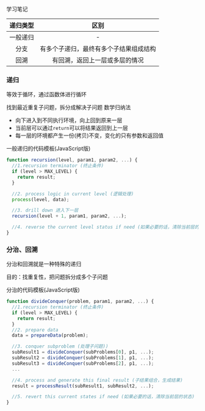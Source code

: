 学习笔记

| 递归类型 | 区别 |
| :--: | :--: |
| 一般递归 | - |
| 分支 | 有多个子递归，最终有多个子结果组成结构 |
| 回溯 | 有回溯，返回上一层或多层的情况 |

### 递归

等效于循环，通过函数体进行循环

找到最近重复子问题，拆分成解决子问题
数学归纳法

- 向下进入到不同执行环境，向上回到原来一层
- 当前层可以通过`return`可以将结果返回到上一层
- 每一层的环境都产生一份(拷贝)不变，变化的只有参数和返回值

一般递归的代码模板(JavaScript版)
```javascript
function recursion(level, param1, param2, ...) {
  //1.recursion terminator (终止条件)
  if (level > MAX_LEVEL) {
    return result;
  }

  //2. process logic in current level (逻辑处理)
  process(level, data);

  //3. drill down 进入下一层
  recursion(level + 1, param1, param2, ...);

  //4. reverse the current level status if need (如果必要的话，清除当前层的状态)
}
```

### 分治、回溯

分治和回溯就是一种特殊的递归

目的：找重复性，把问题拆分成多个子问题

分治的代码模板(JavaScript版)
```javascript
function divideConquer(problem, param1, param2, ...) {
  //1.recursion terminator (终止条件)
  if (level > MAX_LEVEL) {
    return result;
  }
  //2. prepare data
  data = prepareData(problem);

  //3. conquer subproblem (处理子问题))
  subResult1 = divideConquer(subProblems[0], p1, ...);
  subResult2 = divideConquer(subProblems[1], p1, ...);
  subResult3 = divideConquer(subProblems[2], p1, ...);
  ...

  //4. process and generate this final result (子结果组合，生成结果)
  result = processResult(subResult1, subResult2, ...);

  //5. revert this current states if need (如果必要的话，清除当前层的状态)
}
```